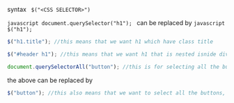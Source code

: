 
syntax ``` $("<CSS SELECTOR>")```

```javascript document.querySelector("h1"); ``` can be replaced by ```javascript $("h1"); ```

```javascript
$("h1.title"); //this means that we want h1 which have class title
```


```javascript
$("#header h1"); //this means that we want h1 that is nested isnide div with id of header
```



```javascript
document.querySelectorAll("button"); //this is for selecting all the buttons
```
the above can be replaced by

```javascript
$("button"); //this also means that we want to select all the buttons, no need of different syntax
```
